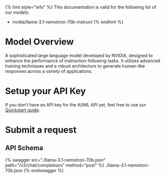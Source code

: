 [#references:start]: <> ({ "template": "openapi" })
{% hint style="info" %}
This documentation is valid for the following list of our models:
* nvidia/llama-3.1-nemotron-70b-instruct
{% endhint %}

# Model Overview
A sophisticated large language model developed by NVIDIA, designed to enhance the performance of instruction-following tasks. It utilizes advanced training techniques and a robust architecture to generate human-like responses across a variety of applications.

# Setup your API Key
If you don’t have an API key for the AI/ML API yet, feel free to use our [Quickstart guide](https://docs.aimlapi.com/quickstart/setting-up).

# Submit a request
## API Schema
{% swagger src="./llama-3.1-nemotron-70b.json" path="/v2/chat/completions" method="post" %}
./llama-3.1-nemotron-70b.json
{% endswagger %}

[#references:end]: <> ({})